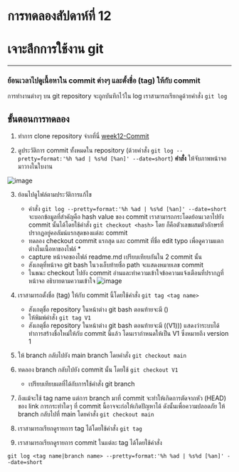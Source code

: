 # การทดลองสัปดาห์ที่ 12 #
# เจาะลึกการใช้งาน git #


---
### ย้อนเวลาไปดูเนื้อหาใน commit ต่างๆ  และตั้งชื่อ (tag) ให้กับ commit ###

การทำงานต่างๆ บน git repository จะถูกบันทึกไว้ใน log เราสามารถเรียกดูด้วยคำสั่ง ```git log```

## ขั้นตอนการทดลอง ##
1. ทำการ clone repository จ่ากที่นี่ [week12-Commit](https://github.com/ComputerLab1-2564/week12-Commit)

2. ดูประวัติการ commit ทั้งหมดใน repository (ด้วยคำสั่ง ```git log --pretty=format:'%h %ad | %s%d [%an]' --date=short```)
   **คำสั่ง** ให้จับภาพหน้าจอมาวางในใบงาน
  
  
  ![image](https://user-images.githubusercontent.com/71489984/145277373-1218c5cf-14a8-4f1e-b03d-5b56d5f9fa33.png)


3. ย้อนไปดูไฟล์ตามประวัติการแก้ไข
    
   * คำสั่ง ```git log --pretty=format:'%h %ad | %s%d [%an]' --date=short``` จะบอกข้อมูลที่สำคัญคือ hash value ของ commit เราสามารถกระโดดย้อนเวลาไปยัง commit นั้นได้โดยใช้คำสั่ง ```git checkout <hash>``` โดย <hash> ก็คือตัวเลขผสมตัวอักษรที่ปรากฏอยู่คอลัมน์แรกสุดของแต่ละ commit
   * ทดลอง checkout commit แรกสุด และ commit ที่ชื่อ edit typo เพื่อดูความแตกต่างในเนื้อหาของไฟล์     *
   * capture หน้าจอของไฟล์ readme.md เปรียบเทียบกันใน 2 commit นั้น
   * สังเกตุที่หน้าจอ git bash ในวงเล็บท้ายชื่อ path จะแสดงหมายเลข commit
   * ในขณะ checkout ไปยัง commit อ่านและทำความเข้าใจข้อความแจ้งเตือนที่ปรากฏที่หน้าจอ อธิบายตามความเข้าใจ 
  ![image](https://user-images.githubusercontent.com/71489984/145277521-36398f74-11e6-4c3b-8633-8abc659f825c.png)


4. เราสามารถตั้งชื่อ (tag) ให้กับ commit นี้โดยใช้คำสั่ง ```git tag <tag name>```
   * สังเกตุชื่อ repository ในหน้าต่าง git bash ตอนท้ายจะมี (<hash number>) 
   * ให้พิมพ์คำสั่ง ```git tag V1``` 
   * สังเกตุชื่อ repository ในหน้าต่าง git bash ตอนท้ายจะมี ((V1))) แสดงว่าระบบได้ทำการสร้างชื่อใหม่ให้กับ commit นี้แล้ว โดนเรากำหนดให้เป็น V1 ซึ่งหมายถึง version 1

5. ให้ branch กลับไปยัง main branch โดยคำสั่ง ```git checkout main```

6. ทดลอง branch กลับไปยัง commit นั้น โดยใช้ ```git checkout V1```
    * เปรียบเทียบผลที่ได้กับการใช้คำสั่ง git branch <hash>

7. ถึงแม้จะใช้ tag name แต่การ branch มาที่ commit จะทำให้เกิดการตัดจากหัว (HEAD) ของ link การกระทำใดๆ ที่ commit นี้อาจจะก่อให้เกิดปัญหาได้ ดังนั้นเพื่อความปลอดภัย ให้ branch กลับไปที่ main โดยคำสั่ง ```git checkout main```

8. เราสามารถเรียกดูรายการ tag ได้โดยใช้คำสั่ง ```git tag```

9. เราสามารถเรียกดูรายการ commit ในแต่ละ tag ได้โดยใช้คำสั่ง 


 ```git log <tag name|branch name> --pretty=format:'%h %ad | %s%d [%an]' --date=short```
